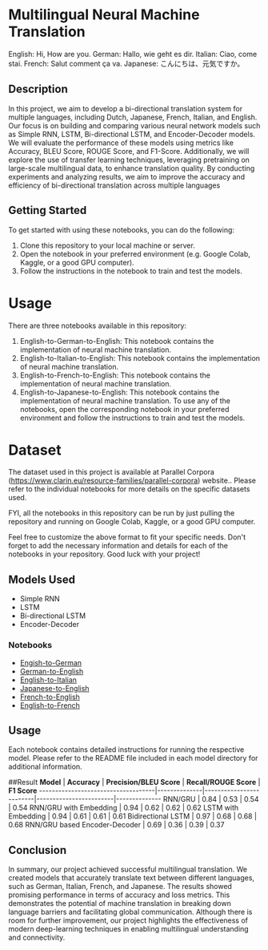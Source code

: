 # Multilingual Neural Machine Translation

English: Hi, How are you.
German: Hallo, wie geht es dir.
Italian: Ciao, come stai.
French: Salut comment ça va.
Japanese: こんにちは、元気ですか。

## Description 

   In this project, we aim to develop a bi-directional translation system for multiple languages, including Dutch, Japanese, French, Italian, and English. Our focus is on building and comparing various neural network models such as Simple RNN, LSTM, Bi-directional LSTM, and Encoder-Decoder models. We will evaluate the performance of these models using metrics like Accuracy, BLEU Score, ROUGE Score, and F1-Score. Additionally, we will explore the use of transfer learning techniques, leveraging pretraining on large-scale multilingual data, to enhance translation quality. By conducting experiments and analyzing results, we aim to improve the accuracy and efficiency of bi-directional translation across multiple languages


## Getting Started
To get started with using these notebooks, you can do the following:

1. Clone this repository to your local machine or server.
2. Open the notebook in your preferred environment (e.g. Google Colab, Kaggle, or a good GPU computer).
3. Follow the instructions in the notebook to train and test the models.

# Usage
There are three notebooks available in this repository:

1. English-to-German-to-English: This notebook contains the implementation of neural machine translation.
2. English-to-Italian-to-English: This notebook contains the implementation of neural machine translation.
3. English-to-French-to-English: This notebook contains the implementation of neural machine translation.
4. English-to-Japanese-to-English: This notebook contains the implementation of neural machine translation.
To use any of the notebooks, open the corresponding notebook in your preferred environment and follow the instructions to train and test the models.

# Dataset
The dataset used in this project is available at Parallel Corpora (https://www.clarin.eu/resource-families/parallel-corpora) website.. Please refer to the individual notebooks for more details on the specific datasets used.

FYI, all the notebooks in this repository can be run by just pulling the repository and running on Google Colab, Kaggle, or a good GPU computer.

Feel free to customize the above format to fit your specific needs. Don't forget to add the necessary information and details for each of the notebooks in your repository. Good luck with your project!

## Models Used
- Simple RNN
- LSTM
- Bi-directional LSTM
- Encoder-Decoder

### Notebooks
- [Engish-to-German](https://github.com/ni9/Machine-Translation/blob/English-German/English-German/machine_translation_english_to_german.ipynb)
- [German-to-English](https://github.com/ni9/Machine-Translation/blob/English-Italian/English_To_German_To_English/German-English/machine_translation_german_to_english.ipynb)
- [English-to-Italian](https://github.com/ni9/Machine-Translation/blob/English-Italian/English_To_Italian/English_to_Italian.ipynb)
- [Japanese-to-English](https://github.com/ni9/Machine-Translation/blob/ashish/Japanese_To_English/Jpn_to_Eng.ipynb)
- [French-to-English](https://github.com/ni9/Machine-Translation/blob/fr_to_en/machine_translation.ipynb)
- [English-to-French](https://github.com/ni9/Machine-Translation/blob/develop/English_To_French_To_English/machine_translation.ipynb)


## Usage
Each notebook contains detailed instructions for running the respective model. Please refer to the README file included in each model directory for additional information.

##Result
**Model**                            | **Accuracy** | **Precision/BLEU Score** | **Recall/ROUGE Score** | **F1 Score**
------------------------------------|--------------|-------------------------|------------------------|--------------
RNN/GRU                              |   0.84       |         0.53             |        0.54            |   0.54
RNN/GRU with Embedding               |   0.94       |         0.62             |        0.62            |   0.62
LSTM with Embedding                  |   0.94       |         0.61             |        0.61            |   0.61
Bidirectional LSTM                   |   0.97       |         0.68             |        0.68            |   0.68
RNN/GRU based Encoder-Decoder        |   0.69       |         0.36             |        0.39            |   0.37



## Conclusion 
In summary, our project achieved successful multilingual translation. We created models that accurately translate text between different languages, such as German, Italian, French, and Japanese. The results showed promising performance in terms of accuracy and loss metrics. This demonstrates the potential of machine translation in breaking down language barriers and facilitating global communication. Although there is room for further improvement, our project highlights the effectiveness of modern deep-learning techniques in enabling multilingual understanding and connectivity.

